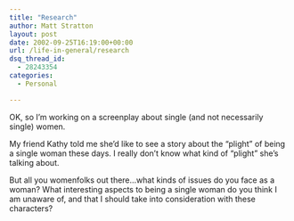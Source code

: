 ```yaml
---
title: "Research"
author: Matt Stratton
layout: post
date: 2002-09-25T16:19:00+00:00
url: /life-in-general/research
dsq_thread_id:
  - 28243354
categories:
  - Personal

---
```

OK, so I&#8217;m working on a screenplay about single (and not necessarily single) women.

My friend Kathy told me she&#8217;d like to see a story about the &#8220;plight&#8221; of being a single woman these days. I really don&#8217;t know what kind of &#8220;plight&#8221; she&#8217;s talking about.

But all you womenfolks out there&#8230;what kinds of issues do you face as a woman? What interesting aspects to being a single woman do you think I am unaware of, and that I should take into consideration with these characters?